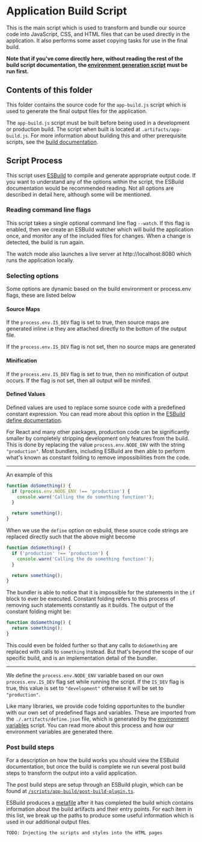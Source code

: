 # Application Build Script

This is the main script which is used to transform and bundle our source code into JavaScript, CSS, and HTML files that can be used directly in the application. It also performs some asset copying tasks for use in the final build.

**Note that if you've come directly here, without reading the rest of the build script documentation, the [environment generation script](<(/scripts/env/README.md)>) must be run first.**

## Contents of this folder

This folder contains the source code for the `app-build.js` script which is used to generate the final output files for the application.

The `app-build.js` script must be built before being used in a development or production build. The script when built is located at `.artifacts/app-build.js`. For more information about building this and other prerequisite scripts, see the [build documentation](/scripts/README.md).

## Script Process

This script uses [ESBuild](https://esbuild.github.io/api/) to compile and generate appropriate output code. If you want to understand any of the options within the script, the ESBuild documentation would be recommended reading. Not all options are described in detail here, although some will be mentioned.

### Reading command line flags

This script takes a single optional command line flag `--watch`. If this flag is enabled, then we create an ESBuild watcher which will build the application once, and monitor any of the included files for changes. When a change is detected, the build is run again.

The watch mode also launches a live server at http://localhost:8080 which runs the application locally.

### Selecting options

Some options are dynamic based on the build environment or process.env flags, these are listed below

#### Source Maps

If the `process.env.IS_DEV` flag is set to true, then source maps are generated inline i.e they are attached directly to the bottom of the output file.

If the `process.env.IS_DEV` flag is not set, then no source maps are generated

#### Minification

If the `process.env.IS_DEV` flag is set to true, then no minification of output occurs. If the flag is not set, then all output will be minifed.

#### Defined Values

Defined values are used to replace some source code with a predefined constant expression. You can read more about this option in the [ESBuild define documentation](https://esbuild.github.io/api/#define).

For React and many other packages, production code can be significantly smaller by completely stripping development only features from the build. This is done by replacing the value `process.env.NODE_ENV` with the string `"production"`. Most bundlers, including ESBuild are then able to perform what's known as constant folding to remove impossibilities from the code.

---

An example of this

```typescript
function doSomething() {
  if (process.env.NODE_ENV !== 'production') {
    console.warn('Calling the do something function!');
  }

  return something();
}
```

When we use the `define` option on esbuild, these source code strings are replaced directly such that the above might become

```typescript
function doSomething() {
  if ('production' !== 'production') {
    console.warn('Calling the do something function!');
  }

  return something();
}
```

The bundler is able to notice that it is impossible for the statements in the `if` block to ever be executed. Constant folding refers to this process of removing such statements constantly as it builds. The output of the constant folding might be:

```typescript
function doSomething() {
  return something();
}
```

This could even be folded further so that any calls to `doSomething` are replaced with calls to `something` instead. But that's beyond the scope of our specific build, and is an implementation detail of the bundler.

---

We define the `process.env.NODE_ENV` variable based on our own `process.env.IS_DEV` flag set while running the script. If the `IS_DEV` flag is true, this value is set to `"development"` otherwise it will be set to `"production"`.

Like many libraries, we provide code folding opportunites to the bundler with our own set of predefined flags and variables. These are imported from the `./.artifacts/define.json` file, which is generated by the [environment variables](/scripts/env/README.md) script. You can read more about this process and how our environment variables are generated there.

### Post build steps

For a description on how the build works you should view the ESBuild documentation, but once the build is complete we run several post build steps to transform the output into a valid application.

The post build steps are setup through an ESBuild plugin, which can be found at [`/scripts/app-build/post-build-plugin.ts`](/scripts/app-build/post-build-plugin.ts).

ESBuild produces a [metafile](https://esbuild.github.io/api/#build-metadata) after it has completed the build which contains information about the build artifacts and their entry points. For each item in this list, we break up the paths to produce some useful information which is used in our additional output files.

```
TODO: Injecting the scripts and styles into the HTML pages
```
